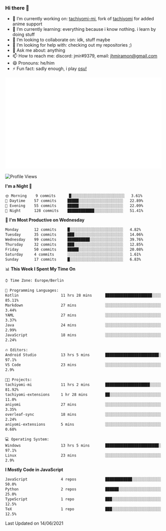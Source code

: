 ### Hi there 👋



<!--
**jmir1/jmir1** is a ✨ _special_ ✨ repository because its `README.md` (this file) appears on your GitHub profile.

Here are some ideas to get you started:
-->
- 🔭 I’m currently working on: [tachiyomi-mi](https://github.com/jmir1/tachiyomi-mi), fork of [tachiyomi](https://github.com/tachiyomiorg/tachiyomi) for added anime support
- 🌱 I’m currently learning: everything because i know nothing. i learn by doing stuff
- 👯 I’m looking to collaborate on: idk, stuff maybe
- 🤔 I’m looking for help with: checking out my repositories ;)
- 💬 Ask me about: anything
- 📫 How to reach me: discord: jmir#9379, email: jhmiramon@gmail.com
- 😄 Pronouns: he/him
- ⚡ Fun fact: sadly enough, i play [osu!](https://osu.ppy.sh/users/18018426)
<div>
	<p align="center">
		<img src="https://github.com/jmir1/github-stats/blob/master/generated/overview.svg">
	</p>
</div>

<!--START_SECTION:waka-->
![Profile Views](http://img.shields.io/badge/Profile%20Views-14-blue)

**I'm a Night 🦉** 

```text
🌞 Morning    9 commits      █░░░░░░░░░░░░░░░░░░░░░░░░   3.61% 
🌆 Daytime    57 commits     █████░░░░░░░░░░░░░░░░░░░░   22.89% 
🌃 Evening    55 commits     █████░░░░░░░░░░░░░░░░░░░░   22.09% 
🌙 Night      128 commits    ████████████░░░░░░░░░░░░░   51.41%

```
📅 **I'm Most Productive on Wednesday** 

```text
Monday       12 commits     █░░░░░░░░░░░░░░░░░░░░░░░░   4.82% 
Tuesday      35 commits     ███░░░░░░░░░░░░░░░░░░░░░░   14.06% 
Wednesday    99 commits     ██████████░░░░░░░░░░░░░░░   39.76% 
Thursday     32 commits     ███░░░░░░░░░░░░░░░░░░░░░░   12.85% 
Friday       50 commits     █████░░░░░░░░░░░░░░░░░░░░   20.08% 
Saturday     4 commits      ░░░░░░░░░░░░░░░░░░░░░░░░░   1.61% 
Sunday       17 commits     █░░░░░░░░░░░░░░░░░░░░░░░░   6.83%

```


📊 **This Week I Spent My Time On** 

```text
⌚︎ Time Zone: Europe/Berlin

💬 Programming Languages: 
Kotlin                   11 hrs 28 mins      █████████████████████░░░░   85.11% 
Markdown                 27 mins             ░░░░░░░░░░░░░░░░░░░░░░░░░   3.44% 
YAML                     27 mins             ░░░░░░░░░░░░░░░░░░░░░░░░░   3.37% 
Java                     24 mins             ░░░░░░░░░░░░░░░░░░░░░░░░░   2.99% 
JavaScript               18 mins             ░░░░░░░░░░░░░░░░░░░░░░░░░   2.24%

🔥 Editors: 
Android Studio           13 hrs 5 mins       ████████████████████████░   97.1% 
VS Code                  23 mins             ░░░░░░░░░░░░░░░░░░░░░░░░░   2.9%

🐱‍💻 Projects: 
tachiyomi-mi             11 hrs 2 mins       ████████████████████░░░░░   81.92% 
tachiyomi-extensions     1 hr 28 mins        ██░░░░░░░░░░░░░░░░░░░░░░░   11.0% 
aniyomi                  27 mins             ░░░░░░░░░░░░░░░░░░░░░░░░░   3.35% 
overleaf-sync            18 mins             ░░░░░░░░░░░░░░░░░░░░░░░░░   2.24% 
aniyomi-extensions       5 mins              ░░░░░░░░░░░░░░░░░░░░░░░░░   0.68%

💻 Operating System: 
Windows                  13 hrs 5 mins       ████████████████████████░   97.1% 
Linux                    23 mins             ░░░░░░░░░░░░░░░░░░░░░░░░░   2.9%

```

**I Mostly Code in JavaScript** 

```text
JavaScript               4 repos             ████████████░░░░░░░░░░░░░   50.0% 
Python                   2 repos             ██████░░░░░░░░░░░░░░░░░░░   25.0% 
TypeScript               1 repo              ███░░░░░░░░░░░░░░░░░░░░░░   12.5% 
TeX                      1 repo              ███░░░░░░░░░░░░░░░░░░░░░░   12.5%

```



 Last Updated on 14/06/2021
<!--END_SECTION:waka-->
